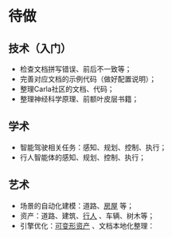 # 待做

## 技术（入门）
* 检查文档拼写错误、前后不一致等；
* 完善对应文档的示例代码（做好配置说明）；
* 整理Carla社区的文档、代码；
* 整理神经科学原理、前额叶皮层书籍；

## 学术
* 智能驾驶相关任务：感知、规划、控制、执行；
* 行人智能体的感知、规划、控制、执行；

## 艺术
* 场景的自动化建模：道路、[房屋](https://github.com/chenzhaiyu/footprint-detection) 等；
* 资产：道路、建筑、[行人](https://github.com/EpicGames/MetaHuman-DNA-Calibration) 、车辆、树木等；
* 引擎优化：[可变形资产](https://github.com/GPUOpen-Effects/FEMFX) 、文档本地化整理：


